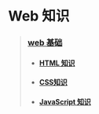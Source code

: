 # Web 知识

>### [web 基础](web_base.md)
>* #### [HTML 知识](html.md)
>* #### [CSS知识](CSS.md)
>* #### [JavaScript 知识](javascript.md)


